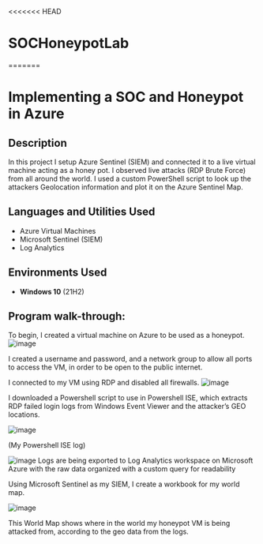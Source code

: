 <<<<<<< HEAD
# SOCHoneypotLab
=======
<h1>Implementing a SOC and Honeypot in Azure</h1>



<h2>Description</h2>
In this project I setup Azure Sentinel (SIEM) and connected it to a live virtual machine acting as a honey pot. I observed live attacks (RDP Brute Force) from all around the world. I used a custom PowerShell script to look up the attackers Geolocation information and plot it on the Azure Sentinel Map.
<br />


<h2>Languages and Utilities Used</h2>

- Azure Virtual Machines </b>
- Microsoft Sentinel (SIEM) </b>
- Log Analytics </b> 


<h2>Environments Used </h2>

- <b>Windows 10</b> (21H2)

<h2>Program walk-through:</h2>



To begin, I created a virtual machine on Azure to be used as a honeypot. 
![image](https://github.com/user-attachments/assets/9bde243a-0dd5-4111-a275-5c4a6b0451ed)



I created a username and password, and a network group to allow all ports to access the VM, in order to be open to the public internet. 

I connected to my VM using RDP and disabled all firewalls.
![image](https://github.com/user-attachments/assets/d3a8a8e9-5bd4-4d0f-b572-a4f91ac6ff26)





I downloaded a Powershell script to use in Powershell ISE, which extracts RDP failed login logs from Windows Event Viewer and the attacker’s GEO locations.

![image](https://github.com/user-attachments/assets/eb92d024-a13b-49c1-9c5f-97989f4e2918)

(My Powershell ISE log) 



![image](https://github.com/user-attachments/assets/3634ba09-1182-4eb1-b761-c9bba5833f5b)
Logs are being exported to Log Analytics workspace on Microsoft Azure with the raw data organized with a custom query for readability



Using Microsoft Sentinel as my SIEM, I create a workbook for my world map.

![image](https://github.com/user-attachments/assets/87320945-2517-43b4-be4b-e7983471f5b5)


This World Map shows where in the world my honeypot VM is being attacked from, according to the geo data from the logs. 



